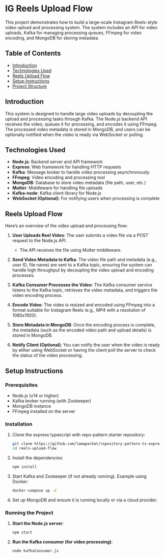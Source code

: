 # IG Reels Upload Flow 
This project demonstrates how to build a large-scale Instagram Reels-style video upload and processing system. The system includes an API for video uploads, Kafka for managing processing queues, FFmpeg for video encoding, and MongoDB for storing metadata.

## Table of Contents

- [Introduction](#introduction)
- [Technologies Used](#technologies-used)
- [Reels Upload Flow](#reels-upload-flow)
- [Setup Instructions](#setup-instructions)
- [Project Structure](#project-structure)

## Introduction

This system is designed to handle large video uploads by decoupling the upload and processing tasks through Kafka. The Node.js backend API receives the video, queues it for processing, and encodes it using FFmpeg. The processed video metadata is stored in MongoDB, and users can be optionally notified when the video is ready via WebSocket or polling.

## Technologies Used

- **Node.js**: Backend server and API framework
- **Express**: Web framework for handling HTTP requests
- **Kafka**: Message broker to handle video processing asynchronously
- **FFmpeg**: Video encoding and processing tool
- **MongoDB**: Database to store video metadata (file path, user, etc.)
- **Multer**: Middleware for handling file uploads
- **Kafka-node**: Kafka client library for Node.js
- **WebSocket (Optional)**: For notifying users when processing is complete

## Reels Upload Flow

Here’s an overview of the video upload and processing flow:

1. **User Uploads Reel Video**: The user submits a video file via a POST request to the Node.js API.
   - The API receives the file using Multer middleware.

2. **Send Video Metadata to Kafka**: The video file path and metadata (e.g., user ID, file name) are sent to a Kafka topic, ensuring the system can handle high throughput by decoupling the video upload and encoding processes.

3. **Kafka Consumer Processes the Video**: The Kafka consumer service listens to the Kafka topic, retrieves the video metadata, and triggers the video encoding process.

4. **Encode Video**: The video is resized and encoded using FFmpeg into a format suitable for Instagram Reels (e.g., MP4 with a resolution of 1080x1920).

5. **Store Metadata in MongoDB**: Once the encoding process is complete, the metadata (such as the encoded video path and upload details) is stored in MongoDB.

6. **Notify Client (Optional)**: You can notify the user when the video is ready by either using WebSocket or having the client poll the server to check the status of the video processing.

## Setup Instructions

### Prerequisites

- Node.js (v14 or higher)
- Kafka broker running (with Zookeeper)
- MongoDB instance
- FFmpeg installed on the server

### Installation

1. Clone the express typescript with repo-pattern starter repository:
    ```bash
    git clone https://github.com/lamaparbat/repository-pattern-ts-express.git
    cd reels-upload-flow
    ```

2. Install the dependencies:
    ```bash
    npm install
    ```

3. Start Kafka and Zookeeper (if not already running). Example using Docker:
    ```bash
    docker-compose up -d
    ```

4. Set up MongoDB and ensure it is running locally or via a cloud provider.

### Running the Project

1. **Start the Node.js server**:
    ```bash
    npm start
    ```

2. **Run the Kafka consumer (for video processing)**:
    ```bash
    node kafkaConsumer.js
    ```

